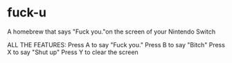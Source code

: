 # fuck-u
A homebrew that says "Fuck you."on the screen of your Nintendo Switch

ALL THE FEATURES:
Press A to say "Fuck you."
Press B to say "Bitch"
Press X to say "Shut up"
Press Y to clear the screen
